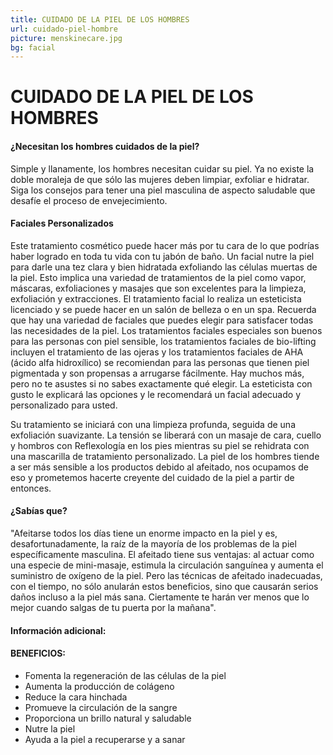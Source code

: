 ```yaml
---
title: CUIDADO DE LA PIEL DE LOS HOMBRES
url: cuidado-piel-hombre
picture: menskinecare.jpg
bg: facial
---
```



# CUIDADO DE LA PIEL DE LOS HOMBRES


#### ¿Necesitan los hombres cuidados de la piel?

Simple y llanamente, los hombres necesitan cuidar su piel. Ya no existe la doble moraleja de que sólo las mujeres deben limpiar, exfoliar e hidratar. Siga los consejos para tener una piel masculina de aspecto saludable que desafíe el proceso de envejecimiento.


#### Faciales Personalizados

Este tratamiento cosmético puede hacer más por tu cara de lo que podrías haber logrado en toda tu vida con tu jabón de baño. Un facial nutre la piel para darle una tez clara y bien hidratada exfoliando las células muertas de la piel. Esto implica una variedad de tratamientos de la piel como vapor, máscaras, exfoliaciones y masajes que son excelentes para la limpieza, exfoliación y extracciones. El tratamiento facial lo realiza un esteticista licenciado y se puede hacer en un salón de belleza o en un spa. Recuerda que hay una variedad de faciales que puedes elegir para satisfacer todas las necesidades de la piel. Los tratamientos faciales especiales son buenos para las personas con piel sensible, los tratamientos faciales de bio-lifting incluyen el tratamiento de las ojeras y los tratamientos faciales de AHA (ácido alfa hidroxílico) se recomiendan para las personas que tienen piel pigmentada y son propensas a arrugarse fácilmente. Hay muchos más, pero no te asustes si no sabes exactamente qué elegir. La esteticista con gusto le explicará las opciones y le recomendará un facial adecuado y personalizado para usted.


Su tratamiento se iniciará con una limpieza profunda, seguida de una exfoliación suavizante. La tensión se liberará con un masaje de cara, cuello y hombros con Reflexología en los pies mientras su piel se rehidrata con una mascarilla de tratamiento personalizado.  La piel de los hombres tiende a ser más sensible a los productos debido al afeitado, nos ocupamos de eso y prometemos hacerte creyente del cuidado de la piel a partir de entonces.

#### ¿Sabías que?

"Afeitarse todos los días tiene un enorme impacto en la piel y es, desafortunadamente, la raíz de la mayoría de los problemas de la piel específicamente masculina. El afeitado tiene sus ventajas: al actuar como una especie de mini-masaje, estimula la circulación sanguínea y aumenta el suministro de oxígeno de la piel. Pero las técnicas de afeitado inadecuadas, con el tiempo, no sólo anularán estos beneficios, sino que causarán serios daños incluso a la piel más sana. Ciertamente te harán ver menos que lo mejor cuando salgas de tu puerta por la mañana".

#### Información adicional:

#### BENEFICIOS:
- Fomenta la regeneración de las células de la piel
- Aumenta la producción de colágeno
- Reduce la cara hinchada
- Promueve la circulación de la sangre
- Proporciona un brillo natural y saludable
- Nutre la piel
- Ayuda a la piel a recuperarse y a sanar
